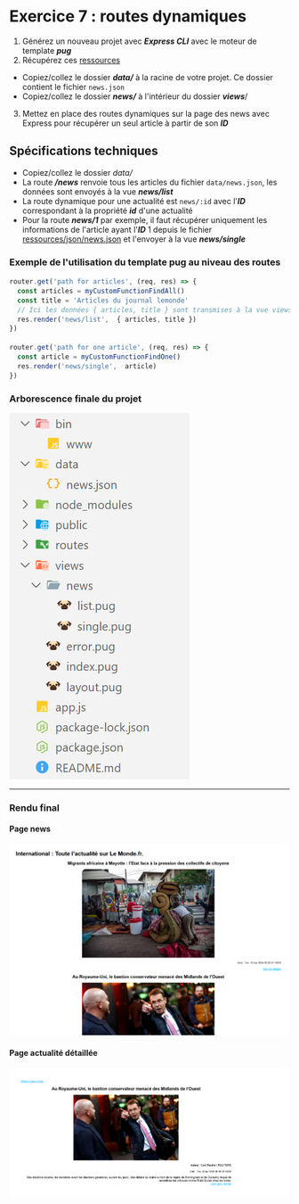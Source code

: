# Exercice 7 : routes dynamiques

1. Générez un nouveau projet avec ***Express CLI*** avec le moteur de template ***pug***
2. Récupérez ces [ressources](./ressources/ex7.zip)
- Copiez/collez le dossier ***data/*** à la racine de votre projet. Ce dossier contient le fichier `news.json`
- Copiez/collez le dossier ***news/*** à l'intérieur du dossier ***views***/
3. Mettez en place des routes dynamiques sur la page des news avec Express pour récupérer un seul article à partir de son ***ID***

## Spécifications techniques

- Copiez/collez le dossier *data/*
- La route ***/news*** renvoie tous les articles du fichier `data/news.json`, les données sont envoyés à la vue ***news/list***
- La route dynamique pour une actualité est `news/:id` avec l'***ID*** correspondant à la propriété ***id*** d'une actualité
- Pour la route ***news/1*** par exemple, il faut récupérer uniquement les informations de l'article ayant l'***ID*** 1 depuis le fichier [ressources/json/news.json](./ressources/ex7.zip) et l'envoyer à la vue ***news/single***

### Exemple de l'utilisation du template pug au niveau des routes

```js
router.get('path for articles', (req, res) => {
  const articles = myCustomFunctionFindAll()
  const title = 'Articles du journal lemonde'
  // Ici les données { articles, title } sont transmises à la vue views/news/list.pug pour l'affichage
  res.render('news/list',  { articles, title })
})

router.get('path for one article', (req, res) => {
  const article = myCustomFunctionFindOne()
  res.render('news/single',  article)
})
```
### Arborescence finale du projet

![arbo](./ressources/img/ex7/arborescence.PNG)

---

### Rendu final

#### Page news

![news](./ressources/img/ex7/news.PNG)

#### Page actualité détaillée

![details](./ressources/img/ex7/news_details.png)

